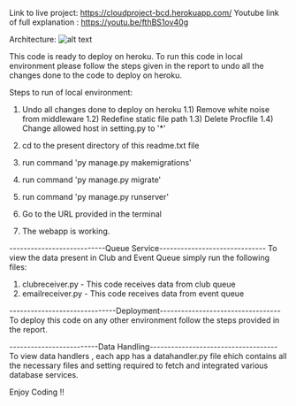 Link to live project: https://cloudproject-bcd.herokuapp.com/
Youtube link of full explanation : https://youtu.be/fthBS1ov40g

Architecture:
![alt text]()

This code is ready to deploy on heroku. To run this code in local 
environment please follow the steps given in the report to 
undo all the changes done to the code to deploy on heroku.

Steps to run of local environment:

1) Undo all changes done to deploy on heroku
	1.1) Remove white noise from middleware
	1.2) Redefine static file path
	1.3) Delete Procfile
	1.4) Change allowed host in setting.py to '*'

2) cd to the present directory of this readme.txt file
3) run command 'py manage.py makemigrations'
4) run command 'py manage.py migrate'
5) run command 'py manage.py runserver'
6) Go to the URL provided in the terminal
7) The webapp is working. 

---------------------------Queue Service------------------------------
To view the data present in Club and Event Queue simply run the following
files:

1) clubreceiver.py  - This code receives data from club queue
2) emailreceiver.py - This code receives data from event queue

------------------------------Deployment----------------------------------
To deploy this code on any other environment follow the steps provided in
the report.

-------------------------Data Handling------------------------------------
To view data handlers , each app has a datahandler.py file ehich contains
all the necessary files and setting required to fetch and integrated
various database services.

Enjoy Coding !!
